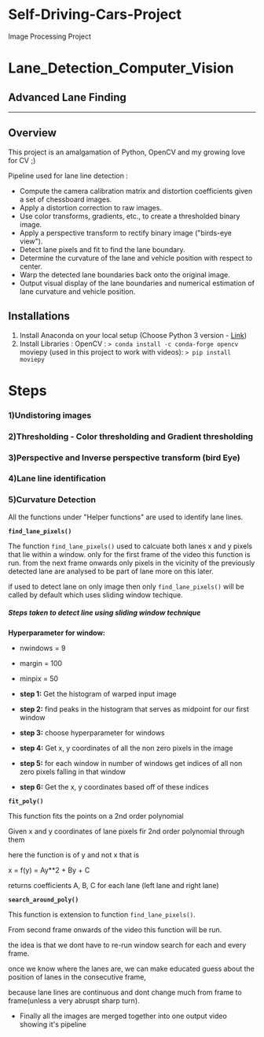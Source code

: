 # Self-Driving-Cars-Project
Image Processing Project

# Lane_Detection_Computer_Vision
 ## Advanced Lane Finding

---

Overview
---

This project is an amalgamation of Python, OpenCV and my growing love for CV ;)

Pipeline used for lane line detection :
* Compute the camera calibration matrix and distortion coefficients given a set of chessboard images.
* Apply a distortion correction to raw images.
* Use color transforms, gradients, etc., to create a thresholded binary image.
* Apply a perspective transform to rectify binary image ("birds-eye view").
* Detect lane pixels and fit to find the lane boundary.
* Determine the curvature of the lane and vehicle position with respect to center.
* Warp the detected lane boundaries back onto the original image.
* Output visual display of the lane boundaries and numerical estimation of lane curvature and vehicle position.

Installations
---

1. Install Anaconda on your local setup (Choose Python 3 version - [Link](https://www.anaconda.com/distribution/))
2. Install Libraries :
OpenCV : `> conda install -c conda-forge opencv `
moviepy (used in this project to work with videos): `> pip install moviepy`

# Steps

### 1)Undistoring images 


### 2)Thresholding - Color thresholding and Gradient thresholding



### 3)Perspective and Inverse perspective transform (bird Eye)


### 4)Lane line identification


### 5)Curvature Detection

All the functions under "Helper functions" are used to identify lane lines.

__`find_lane_pixels()`__

The function `find_lane_pixels()` used to calcuate both lanes x and y pixels that lie within a window. only for the first frame of the video this function is run. from the next frame onwards only pixels in the vicinity of the previously detected lane  are analysed to be part of lane more on this later.

if used to detect lane on only image then only `find_lane_pixels()` will be called by default which uses sliding window techique.

##### Steps taken to detect line using sliding window technique

__Hyperparameter for window:__
* nwindows = 9
* margin = 100
* minpix = 50

* __step 1:__ Get the histogram of warped input image


* __step 2:__ find peaks in the histogram that serves as midpoint for our first window
* __step 3:__ choose hyperparameter for windows
* __step 4:__ Get x, y coordinates of all the non zero pixels in the image
* __step 5:__ for each window in number of windows get indices of all non zero pixels falling in that window
* __step 6:__ Get the x, y coordinates based off of these indices


__`fit_poly()`__

This function fits the points on a 2nd order polynomial

Given x and y coordinates of lane pixels fir 2nd order polynomial through them
    
here the function is of y and not x that is
    
x = f(y) = Ay**2 + By + C
    
returns coefficients A, B, C for each lane (left lane and right lane)

__`search_around_poly()`__

This function is extension to function `find_lane_pixels()`.
    
From second frame onwards of the video this function will be run.

the idea is that we dont have to re-run window search for each and every frame.
    
once we know where the lanes are, we can make educated guess about the position of lanes in the consecutive frame,
    
because lane lines are continuous and dont change much from frame to frame(unless a very abruspt sharp turn).
    


* Finally all the images are merged together into one output video showing it's pipeline
